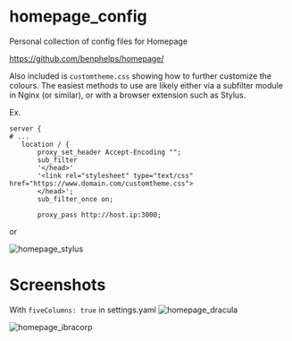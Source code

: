 # homepage_config
 Personal collection of config files for Homepage
 
 https://github.com/benphelps/homepage/
 
 Also included is `customtheme.css` showing how to further customize the colours.
 The easiest methods to use are likely either via a subfilter module in Nginx (or similar), or with a browser extension such as Stylus.
 
 Ex.

 ```nginx
server {
# ...
    location / {
        proxy_set_header Accept-Encoding "";
        sub_filter
        '</head>'
        '<link rel="stylesheet" type="text/css" href="https://www.domain.com/customtheme.css">
        </head>';
        sub_filter_once on;

        proxy_pass http://host.ip:3000;
```

 or 

 ![homepage_stylus](https://github.com/MountainGod2/homepage_config/assets/88257202/531d0bc7-f6d4-4045-8f01-f3db13a4f874)


 # Screenshots

 With `fiveColumns: true` in settings.yaml
![homepage_dracula](https://github.com/MountainGod2/homepage_config/assets/88257202/d0157ecf-f4c7-4a57-aa8c-762b41e08591)

![homepage_ibracorp](https://github.com/MountainGod2/homepage_config/assets/88257202/4abcea11-22e8-46e0-bc33-56e6bec8af21)
